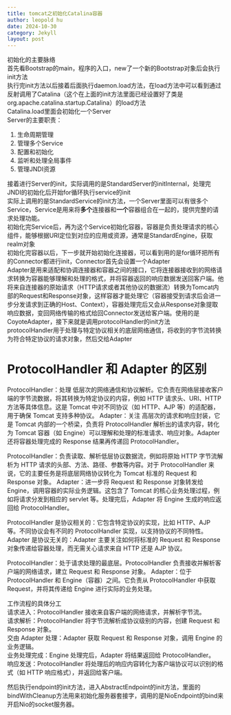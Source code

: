 ```yaml
---
title: tomcat之初始化Catalina容器
author: leopold hu
date: 2024-10-30
category: Jekyll
layout: post
---
```


初始化的主要脉络  
首先看Bootstrap的main，程序的入口，new了一个新的Bootstrap对象后会执行init方法  
执行完init方法以后接着后面执行daemon.load方法，在load方法中可以看到通过反射调用了Catalina（这个在上面的init方法里面已经设置好了类是org.apache.catalina.startup.Catalina）的load方法  
Catalina.load里面会初始化一个Server  
Server的主要职责：
1. 生命周期管理
2. 管理多个Service
3. 配置和初始化
4. 监听和处理全局事件
5. 管理JNDI资源

接着进行Server的init，实际调用的是StandardServer的initInternal，处理完JNDI的初始化后开始for循环执行service的init  
实际上调用的是StandardService的init方法，一个Server里面可以有很多个Service，Service是用来将**多个**连接器和**一个**容器组合在一起的，提供完整的请求处理功能。  
初始化完Service后，再为这个Service初始化容器，容器是负责处理请求的核心组件，能够根据URI定位到对应的应用或资源，通常是StandardEngine，获取realm对象  
初始化完容器以后，下一步就开始初始化连接器，可以看到用的是for循环把所有的Connector都进行init，Connector首先会设置一个Adapter  
Adapter是用来适配和协调连接器和容器之间的接口，它将连接器接收到的网络请求转换为容器能够理解和处理的格式，并将容器返回的响应数据发送回客户端。他将来自连接器的原始请求（HTTP请求或者其他协议的数据流）转换为Tomcat内部的Request和Response对象，这样容器才能处理它（容器接受到请求后会进一步分发请求到正确的Host、Context），容器处理完后又会从Response对象提取响应数据，变回网络传输的格式给回Connector发送给客户端。使用的是CoyoteAdapter，接下来就是调用protocolHandler的init方法  
protocolHandler用于处理与特定协议相关的底层网络通信，将收到的字节流转换为符合特定协议的请求对象，然后交给Adapter


ProtocolHandler 和 Adapter 的区别
======

ProtocolHandler：处理 低层次的网络通信和协议解析。它负责在网络层接收客户端的字节流数据，将其转换为特定协议的内容，例如 HTTP 请求头、URI、HTTP 方法等具体信息。这是 Tomcat 中对不同协议（如 HTTP、AJP 等）的适配器，用于确保 Tomcat 支持多种协议。
Adapter：关注 高层次的请求和响应封装，它是 Tomcat 内部的一个桥梁，负责将 ProtocolHandler 解析出的请求内容，转化为 Tomcat 容器（如 Engine）可以理解和处理的标准请求、响应对象。Adapter 还将容器处理完成的 Response 结果再传递回 ProtocolHandler。

ProtocolHandler：负责读取、解析低层协议数据流，例如将原始 HTTP 字节流解析为 HTTP 请求的头部、方法、路径、参数等内容。对于 ProtocolHandler 来说，它的主要任务是将底层网络协议转化为 Tomcat 标准的 Request 和 Response 对象。
Adapter：进一步将 Request 和 Response 对象转发给 Engine，调用容器的实际业务逻辑。这包含了 Tomcat 的核心业务处理过程，例如将请求分发到相应的 servlet 等。处理完后，Adapter 将 Engine 生成的响应返回给 ProtocolHandler。

ProtocolHandler 是协议相关的：它包含特定协议的实现，比如 HTTP、AJP 等。不同协议会有不同的 ProtocolHandler 实现，以支持协议的不同特性。
Adapter 是协议无关的：Adapter 主要关注如何将标准的 Request 和 Response 对象传递给容器处理，而无需关心请求来自 HTTP 还是 AJP 协议。

ProtocolHandler：处于请求处理的最底层。ProtocolHandler 负责接收并解析客户端的网络请求，建立 Request 和 Response 对象。
Adapter：位于 ProtocolHandler 和 Engine（容器）之间。它负责从 ProtocolHandler 中获取 Request，并将其传递给 Engine 进行实际的业务处理。  

工作流程的具体分工  
请求进入：ProtocolHandler 接收来自客户端的网络请求，并解析字节流。  
请求解析：ProtocolHandler 将字节流解析成协议级别的内容，创建 Request 和 Response 对象。   
交由 Adapter 处理：Adapter 获取 Request 和 Response 对象，调用 Engine 的业务逻辑。  
业务处理完成：Engine 处理完后，Adapter 将结果返回给 ProtocolHandler。  
响应发送：ProtocolHandler 将处理后的响应内容转化为客户端协议可以识别的格式（如 HTTP 响应格式），并返回给客户端。

然后执行endpoint的init方法，进入AbstractEndpoint的init方法，里面的bindWithCleanup方法用来初始化服务器套接字，调用的是NioEndpoint的bind来开启Nio的socket服务器。